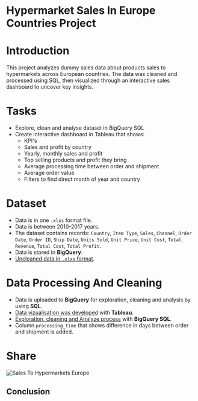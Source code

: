 # Hypermarket Sales In Europe Countries Project

# Introduction
This project analyzes dummy sales data about products sales to hypermarkets across European countries. The data was cleaned and processed using SQL, then visualized through an interactive sales dashboard to uncover key insights.

# Tasks
* Explore, clean and analyse dataset in BigQuery SQL
* Create interactive dashboard in Tableau that shows:
  * KPI's
  * Sales and profit by country
  * Yearly, monthly sales and profit
  * Top selling products and profit they bring
  * Average processing time between order and shipment
  * Average order value
  * Filters to find direct month of year and country

# Dataset
* Data is in one `.xlxs` format file.
* Data is between 2010-2017 years.
* The dataset contains records: `Country`,	`Item Type`,	`Sales`, `Channel`,	`Order Date`,	`Order ID`,	`Ship Date`,	`Units Sold`,	`Unit Price`,	`Unit Cost`,	`Total Revenue`,	`Total Cost`,	`Total Profit`.
* Data is stored in **BigQuery**.
* [Uncleaned data in `.xlxs` format](sales_uncleaned.xlsx).

# Data Processing And Cleaning
* Data is uploaded to **BigQuery** for exploration, cleaning and analysis by using **SQL**.
* [Data vizualisation was developed](https://public.tableau.com/app/profile/aurimas.naujalis/viz/SalesToHypermarketsInEurope/SalesToHypremarketsInEurope) with **Tableau**.
* [Exploration, cleaning and Analyze process](Exploration_cleaning_analysis.sql) with **BigQuery SQL**.
* Column `processing_time` that shows difference in days between order and shipment is added.

# Share

![Sales To Hypermarkets Europe](https://github.com/user-attachments/assets/375cf3cc-108f-4f21-bb61-63cea470c3dd)

## Conclusion





